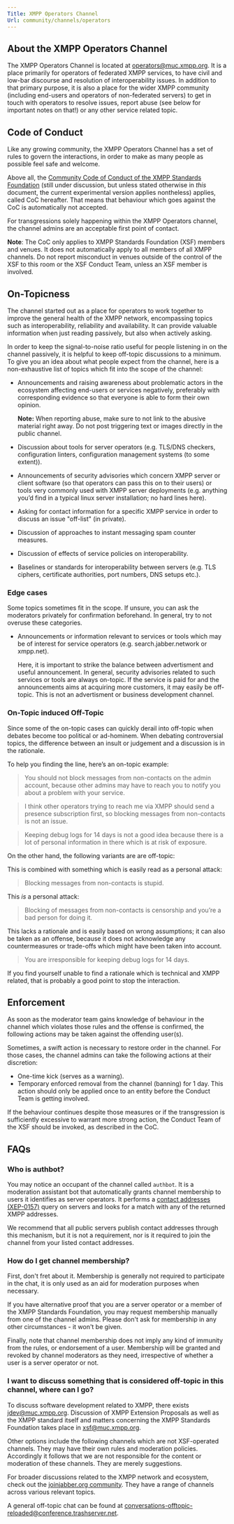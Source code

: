 ```yaml
---
Title: XMPP Operators Channel
Url: community/channels/operators
---
```


## About the XMPP Operators Channel

The XMPP Operators Channel is located at [operators@muc.xmpp.org](xmpp:operators@muc.xmpp.org?join). It is a place primarily for operators of federated XMPP services, to have civil and low-bar discourse and resolution of interoperability issues. In addition to that primary purpose, it is also a place for the wider XMPP community (including end-users and operators of non-federated servers) to get in touch with operators to resolve issues, report abuse (see below for important notes on that!) or any other service related topic.

## Code of Conduct

Like any growing community, the XMPP Operators Channel has a set of rules to govern the interactions, in order to make as many people as possible feel safe and welcome.

Above all, the [Community Code of Conduct of the XMPP Standards Foundation](https://xmpp.org/extensions/xep-0458.html) (still under discussion, but unless stated otherwise in *this* document, the current experimental version applies nontheless) applies, called CoC hereafter. That means that behaviour which goes against the CoC is automatically not accepted.

For transgressions solely happening within the XMPP Operators channel, the channel admins are an acceptable first point of contact.

**Note**: The CoC only applies to XMPP Standards Foundation (XSF) members and venues. It does not automatically apply to all members of all XMPP channels. Do not report misconduct in venues outside of the control of the XSF to this room or the XSF Conduct Team, unless an XSF member is involved.

## On-Topicness

The channel started out as a place for operators to work together to improve the general health of the XMPP network, encompassing topics such as interoperability, reliability and availability. It can provide valuable information when just reading passively, but also when actively asking.

In order to keep the signal-to-noise ratio useful for people listening in on the channel passively, it is helpful to keep off-topic discussions to a minimum. To give you an idea about what people expect from the channel, here is a non-exhaustive list of topics which fit into the scope of the channel:

* Announcements and raising awareness about problematic actors in the ecosystem affecting end-users or services negatively, preferably with corresponding evidence so that everyone is able to form their own opinion.

  **Note:** When reporting abuse, make sure to not link to the abusive material right away. Do not post triggering text or images directly in the public channel.

* Discussion about tools for server operators (e.g. TLS/DNS checkers, configuration linters, configuration management systems (to some extent)).
* Announcements of security advisories which concern XMPP server or client software (so that operators can pass this on to their users) or tools very commonly used with XMPP server deployments (e.g. anything you’d find in a typical linux server installation; no hard lines here).
* Asking for contact information for a specific XMPP service in order to discuss an issue "off-list" (in private).
* Discussion of approaches to instant messaging spam counter measures.
* Discussion of effects of service policies on interoperability.
* Baselines or standards for interoperability between servers (e.g. TLS ciphers, certificate authorities, port numbers, DNS setups etc.).

### Edge cases

Some topics sometimes fit in the scope. If unsure, you can ask the moderators privately for confirmation beforehand. In general, try to not overuse these categories.

* Announcements or information relevant to services or tools which may be of interest for service operators (e.g. search.jabber.network or xmpp.net).

  Here, it is important to strike the balance between advertisment and useful announcement. In general, security advisories related to such services or tools are always on-topic. If the service is paid for and the announcements aims at acquiring more customers, it may easily be off-topic. This is not an advertisment or business development channel.

### On-Topic induced Off-Topic

Since some of the on-topic cases can quickly derail into off-topic when debates become too political or ad-hominem. When debating controversial topics, the difference between an insult or judgement and a discussion is in the rationale.

To help you finding the line, here’s an on-topic example:

> You should not block messages from non-contacts on the admin account, because other admins may have to reach you to notify you about a problem with your service.

> I think other operators trying to reach me via XMPP should send a presence subscription first, so blocking messages from non-contacts is not an issue.

> Keeping debug logs for 14 days is not a good idea because there is a lot of personal information in there which is at risk of exposure.

On the other hand, the following variants are are off-topic:

This is combined with something which is easily read as a personal attack:

> Blocking messages from non-contacts is stupid.

This *is* a personal attack:

> Blocking of messages from non-contacts is censorship and you’re a bad person for doing it.

This lacks a rationale and is easily based on wrong assumptions; it can also be taken as an offense, because it does not acknowledge any countermeasures or trade-offs which might have been taken into account.

> You are irresponsible for keeping debug logs for 14 days.

If you find yourself unable to find a rationale which is technical and XMPP related, that is probably a good point to stop the interaction.

## Enforcement

As soon as the moderator team gains knowledge of behaviour in the channel which violates those rules and the offense is confirmed, the following actions may be taken against the offending user(s).

Sometimes, a swift action is necessary to restore order in the channel. For those cases, the channel admins can take the following actions at their discretion:

* One-time kick (serves as a warning).
* Temporary enforced removal from the channel (banning) for 1 day. This action should only be applied once to an entity before the Conduct Team is getting involved.

If the behaviour continues despite those measures or if the transgression is sufficiently excessive to warrant more strong action, the Conduct Team of the XSF should be invoked, as described in the CoC.

## FAQs

### Who is authbot?

You may notice an occupant of the channel called `authbot`. It is a moderation assistant bot that automatically grants channel membership to users it identifies as server operators. It performs a [contact addresses (XEP-0157)](https://xmpp.org/extensions/xep-0157.html) query on servers and looks for a match with any of the returned XMPP addresses.

We recommend that all public servers publish contact addresses through this mechanism, but it is not a requirement, nor is it required to join the channel from your listed contact addresses.

### How do I get channel membership?

First, don't fret about it. Membership is generally not required to participate in the chat, it is only used as an aid for moderation purposes when necessary.

If you have alternative proof that you are a server operator or a member of the XMPP Standards Foundation, you may request membership manually from one of the channel admins. Please don't ask for membership in any other circumstances - it won't be given.

Finally, note that channel membership does not imply any kind of immunity from the rules, or endorsement of a user. Membership will be granted and revoked by channel moderators as they need, irrespective of whether a user is a server operator or not.

### I want to discuss something that is considered off-topic in this channel, where can I go?

To discuss software development related to XMPP, there exists [jdev@muc.xmpp.org](xmpp:jdev@muc.xmpp.org?join). Discussion of XMPP Extension Proposals as well as the XMPP standard itself and matters concerning the XMPP Standards Foundation takes place in [xsf@muc.xmpp.org](xmpp:xsf@muc.xmpp.org?join).

Other options include the following channels which are not XSF-operated channels. They may have their own rules and moderation policies. Accordingly it follows that we are not responsible for the content or moderation of these channels. They are merely suggestions.

For broader discussions related to the XMPP network and ecosystem, check out the [joinjabber.org community](https://joinjabber.org/community/). They have a range of channels across various relevant topics.

A general off-topic chat can be found at [conversations-offtopic-reloaded@conference.trashserver.net](xmpp:conversations-offtopic-reloaded@conference.trashserver.net?join).
